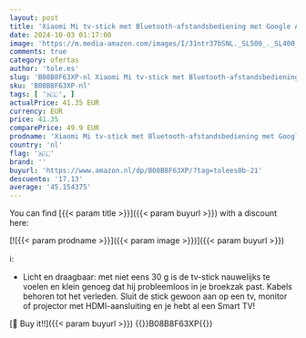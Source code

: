 ```yaml
---
layout: post
title: 'Xiaomi Mi tv-stick met Bluetooth-afstandsbediening met Google Assistant en Netflix + Prime Video snelkeuzeknop  Android TV 9.0 met Google Playstore  Smart Cast  Dolby en DTS Surround Sound  WiFi '
date: 2024-10-03 01:17:00
image: 'https://m.media-amazon.com/images/I/31ntr37bSNL._SL500_._SL400_.jpg'
comments: true
category: ofertas
author: 'tole.es'
slug: 'B08B8F63XP-nl Xiaomi Mi tv-stick met Bluetooth-afstandsbediening met...'
sku: 'B08B8F63XP-nl'
tags: [ '🇳🇱', ]
actualPrice: 41.35 EUR
currency: EUR
price: 41.35
comparePrice: 49.9 EUR
prodname: 'Xiaomi Mi tv-stick met Bluetooth-afstandsbediening met Google Assistant en Netflix + Prime Video snelkeuzeknop  Android TV 9.0 met Google Playstore  Smart Cast  Dolby en DTS Surround Sound  WiFi '
country: 'nl'
flag: '🇳🇱'
brand: ''
buyurl: 'https://www.amazon.nl/dp/B08B8F63XP/?tag=tolees0b-21'
descuento: '17.13'
average: '45.154375'
---
```


You can find [{{< param title >}}]({{< param buyurl >}}) with a discount here:

[![{{< param prodname >}}]({{< param image >}})]({{< param buyurl >}})

ℹ️:

- Licht en draagbaar: met niet eens 30 g is de tv-stick nauwelijks te voelen en klein genoeg dat hij probleemloos in je broekzak past. Kabels behoren tot het verleden. Sluit de stick gewoon aan op een tv, monitor of projector met HDMI-aansluiting en je hebt al een Smart TV!

[🛒 Buy it!!]({{< param buyurl >}})
{{<world>}}B08B8F63XP{{</world>}}
